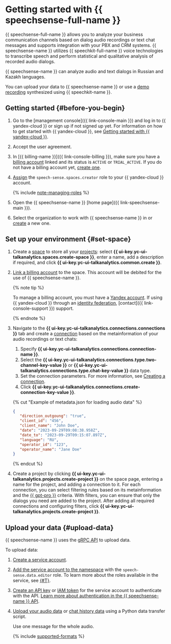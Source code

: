 # Getting started with {{ speechsense-full-name }}

{{ speechsense-full-name }} allows you to analyze your business communication channels based on dialog audio recordings or text chat messages and supports integration with your PBX and CRM systems. {{ speechsense-name }} utilizes {{ speechkit-full-name }} voice technologies to transcribe speech and perform statistical and qualitative analysis of recorded audio dialogs.

{{ speechsense-name }} can analyze audio and text dialogs in Russian and Kazakh languages.

You can upload your data to {{ speechsense-name }} or use a [demo recording](https://storage.yandexcloud.net/doc-files/speechsense-demo-dialog.wav) synthesized using {{ speechkit-name }}.

## Getting started {#before-you-begin}

1. Go to the [management console]({{ link-console-main }}) and log in to {{ yandex-cloud }} or sign up if not signed up yet. For information on how to get started with {{ yandex-cloud }}, see [Getting started with {{ yandex-cloud }}](../getting-started/).
1. Accept the user agreement.
1. In [{{ billing-name }}]({{ link-console-billing }}), make sure you have a [billing account](../billing/concepts/billing-account.md) linked and its status is `ACTIVE` or `TRIAL_ACTIVE`. If you do not have a billing account yet, [create one](../billing/quickstart/index.md#create_billing_account).
1. [Assign](../iam/operations/roles/grant.md) the `speech-sense.spaces.creator` role to your {{ yandex-cloud }} account.

    {% include [note-managing-roles](../_includes/mdb/note-managing-roles.md) %}

1. Open the {{ speechsense-name }} [home page]({{ link-speechsense-main }}).
1. Select the organization to work with {{ speechsense-name }} in or [create](../organization/operations/enable-org.md) a new one.

## Set up your environment {#set-space}

1. Create a [space](concepts/resources-hierarchy.md#space) to store all your [projects](concepts/resources-hierarchy.md#project): select **{{ ui-key.yc-ui-talkanalytics.spaces.create-space }}**, enter a name, add a description if required, and click **{{ ui-key.yc-ui-talkanalytics.common.create }}**.
1. [Link a billing account](operations/space/link-ba.md) to the space. This account will be debited for the use of {{ speechsense-name }}.

   {% note tip %}

   To manage a billing account, you must have a [Yandex account](../iam/concepts/users/accounts.md#passport). If using {{ yandex-cloud }} through an [identity federation](../organization/concepts/add-federation.md), [contact]({{ link-console-support }}) support.

   {% endnote %}

1. Navigate to the **{{ ui-key.yc-ui-talkanalytics.connections.connections }}** tab and create a [connection](concepts/resources-hierarchy.md#connection) based on the metainformation of your audio recordings or text chats:

   1. Specify **{{ ui-key.yc-ui-talkanalytics.connections.connection-name }}**.
   1. Select the **{{ ui-key.yc-ui-talkanalytics.connections.type.two-channel-key-value }}** or **{{ ui-key.yc-ui-talkanalytics.connections.type.chat-key-value }}** data type.
   1. Set the connection parameters. For more information, see [Creating a connection](operations/connection/create.md).
   1. Click **{{ ui-key.yc-ui-talkanalytics.connections.create-connection-key-value }}**.

   {% cut "Example of metadata.json for loading audio data" %}

   ```json
   {
      "direction_outgoung": "true",
      "client_id": "456",
      "client_name": "John Doe",
      "date": "2023-09-29T09:08:38.958Z",
      "date_to": "2023-09-29T09:15:07.897Z",
      "language": "RU",
      "operator_id": "123",
      "operator_name": "Jane Doe"
   }
   ```

   {% endcut %}

1. Create a project by clicking **{{ ui-key.yc-ui-talkanalytics.projects.create-project }}** on the space page, entering a name for the project, and adding a connection to it. For each connection, you can select filtering rules based on its metainformation and the [{{ gpt-pro }}](../foundation-models/concepts/yandexgpt/index.md) criteria. With filters, you can ensure that only the dialogs you need are added to the project. After adding all required connections and configuring filters, click **{{ ui-key.yc-ui-talkanalytics.projects.create-project }}**.

## Upload your data {#upload-data}

{{ speechsense-name }} uses the [gRPC API](api-ref/grpc/index.md) to upload data.

To upload data:

1. [Create a service account](../iam/operations/sa/create.md).
1. [Add the service account to the namespace](operations/space/add-user-to-space.md) with the `speech-sense.data.editor` role. To learn more about the roles available in the service, see [{#T}](security/index.md).
1. [Create an API key](../iam/operations/authentication/manage-api-keys.md#create-api-key) or [IAM token](../iam/operations/iam-token/create-for-sa.md) for the service account to authenticate with the API. [Learn more about authentication in the {{ speechsense-name }} API](api-ref/authentication.md).
1. [Upload your audio data](operations/data/upload-data.md) or [chat history data](operations/data/upload-chat-text.md) using a Python data transfer script.

    Use one message for the whole audio.

    {% include [supported-formats](../_includes/speechsense/formats.md) %}
